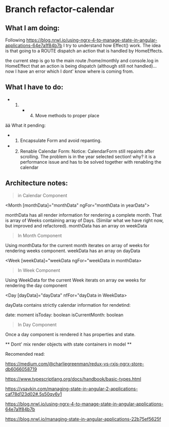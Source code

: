 # Branch refactor-calendar

## What I am doing:

Following https://blog.nrwl.io/using-ngrx-4-to-manage-state-in-angular-applications-64e7a1f84b7b 
I try to understand how Effect() work. The idea is that going to a ROUTE dispatch an action that is
handled by HomeEffects. 

the current step is go to the main route /home/monthly and console.log in HomeEffect that an action is being dispatch (although still not handled)... now I have an error which I dont' know where is coming from.

## What I have to do: 

- 1. - 4. Move methods to proper place

ää What it pending: 

- 1. Encapsulate Form and avoid repanting. 
- 2. Renable Calendar Form: Notice: CalendarForm still repaints after scrolling. The problem is in the year selected section! why? it is a performance issue and has to be solved together with renabling the calendar

## Architecture notes: 

> in Calendar Component

<Month [monthData]="monthData" ngFor="monthData in yearData"> 

monthData has all render information for rendering a complete month. That is array of Weeks containing array of Days. (Similar what we have right now, but improved and refactored). 
monthData has an array on weekData 

> In Month Component

Using monthData for the current month iterates on array of weeks for rendering weeks component. 
weekData has an array on dayData

<Week [weekData]="weekData ngFor="weekData in monthData>

> In Week Component

Using WeekData for the current Week iterats on array ow weeks for rendering the day component

<Day [dayData]="dayData" nfFor="dayData in WeekData>

dayData contains strictly calendar information for rendetind:

date: moment
isToday: boolean
isCurrentMonth: boolean

> In Day Component

Once a day component is rendered it has properties and state.

** Dont' mix render objects with state containers in model **

Recomended read: 

https://medium.com/@charliegreenman/redux-vs-rxjs-ngrx-store-db6066058719

https://www.typescriptlang.org/docs/handbook/basic-types.html

https://vsavkin.com/managing-state-in-angular-2-applications-caf78d123d02#.5s50qv6y1

https://blog.nrwl.io/using-ngrx-4-to-manage-state-in-angular-applications-64e7a1f84b7b

https://blog.nrwl.io/managing-state-in-angular-applications-22b75ef5625f
